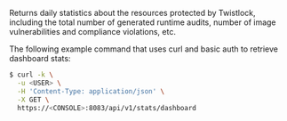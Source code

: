 Returns daily statistics about the resources protected by Twistlock, including the total number of generated runtime audits, number of image vulnerabilities and compliance violations, etc.

The following example command that uses curl and basic auth to retrieve dashboard stats:

```bash
$ curl -k \
  -u <USER> \
  -H 'Content-Type: application/json' \
  -X GET \
  https://<CONSOLE>:8083/api/v1/stats/dashboard
```
